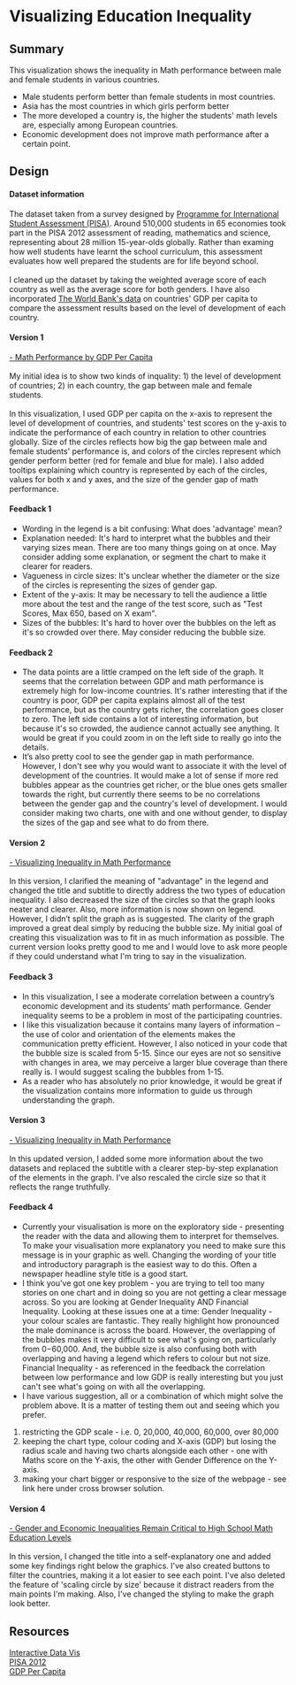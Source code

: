 # Visualizing Education Inequality

## Summary 
This visualization shows the inequality in Math performance between male and female students in various countries.
- Male students perform better than female students in most countries.
- Asia has the most countries in which girls perform better
- The more developed a country is, the higher the students' math levels are, especially among European countries.
- Economic development does not improve math performance after a certain point.

## Design 

#### Dataset information
The dataset taken from a survey designed by <a href=http://www.oecd.org/pisa/data/pisa2012database-downloadabledata.htm>Programme for International Student Assessment (PISA)</a>. Around 510,000 students in 65 economies took part in the PISA 2012 assessment of reading, mathematics and science, representing about 28 million 15-year-olds globally. Rather than examing how well students have learnt the school curriculum, this assessment evaluates how well prepared the students are for life beyond school.<br><br>
I cleaned up the dataset by taking the weighted average score of each country as well as the average score for both genders. I have also incorporated <a href=http://data.worldbank.org/indicator/NY.GDP.PCAP.CD>The World Bank's data</a> on countries' GDP per capita to compare the assessment results based on the level of development of each country.

#### Version 1
<a href=https://bl.ocks.org/siyubao/51ecf537beac3e588b76254079207a36>- Math Performance by GDP Per Capita</a><br><br>
My initial idea is to show two kinds of inquality: 1) the level of development of countries; 2) in each country, the gap between male and female students. <br><br>
In this visualization, I used GDP per capita on the x-axis to represent the level of development of countries, and students' test scores on the y-axis to indicate the performance of each country in relation to other countries globally. Size of the circles reflects how big the gap between male and female students' performance is, and colors of the circles represent which gender perform better (red for female and blue for male). I also added tooltips explaining which country is represented by each of the circles, values for both x and y axes, and the size of the gender gap of math performance. <br>

#### Feedback 1
- Wording in the legend is a bit confusing: What does 'advantage' mean?
- Explanation needed: It's hard to interpret what the bubbles and their varying sizes mean. There are too many things going on at once. May consider adding some explanation, or segment the chart to make it clearer for readers.
- Vagueness in circle sizes: It's unclear whether the diameter or the size of the circles is representing the sizes of gender gap.
- Extent of the y-axis: It may be necessary to tell the audience a little more about the test and the range of the test score, such as "Test Scores, Max 650, based on X exam".
- Sizes of the bubbles: It's hard to hover over the bubbles on the left as it's so crowded over there. May consider reducing the bubble size.

#### Feedback 2
- The data points are a little cramped on the left side of the graph. It seems that the correlation between GDP and math performance is extremely high for low-income countries. It's rather interesting that if the country is poor, GDP per capita explains almost all of the test performance, but as the country gets richer, the correlation goes closer to zero. The left side contains a lot of interesting information, but because it's so crowded, the audience cannot actually see anything. It would be great if you could zoom in on the left side to really go into the details.
- It’s also pretty cool to see the gender gap in math performance. However, I don't see why you would want to associate it with the level of development of the countries. It would make a lot of sense if more red bubbles appear as the countries get richer, or the blue ones gets smaller towards the right, but currently there seems to be no correlations between the gender gap and the country's level of development. I would consider making two charts, one with and one without gender, to display the sizes of the gap and see what to do from there.

#### Version 2
<a href=https://bl.ocks.org/siyubao/6b29e4a5d50ad0e171ce97911a98bbcd>- Visualizing Inequality in Math Performance</a><br><br>
In this version, I clarified the meaning of "advantage" in the legend and changed the title and subtitle to directly address the two types of education inequality. I also decreased the size of the circles so that the graph looks neater and clearer. Also, more information is now shown on legend. 
However, I didn’t split the graph as is suggested. The clarity of the graph improved a great deal simply by reducing the bubble size. My initial goal of creating this visualization was to fit in as much information as possible. The current version looks pretty good to me and I would love to ask more people if they could understand what I'm tring to say in the visualization.

#### Feedback 3
- In this visualization, I see a moderate correlation between a country’s economic development and its students’ math performance. Gender inequality seems to be a problem in most of the participating countries.
- I like this visualization because it contains many layers of information – the use of color and orientation of the elements makes the communication pretty efficient. However, I also noticed in your code that the bubble size is scaled from 5-15. Since our eyes are not so sensitive with changes in area, we may perceive a larger blue coverage than there really is. I would suggest scaling the bubbles from 1-15.
- As a reader who has absolutely no prior knowledge, it would be great if the visualization contains more information to guide us through understanding the graph.

#### Version 3
<a href=http://bl.ocks.org/siyubao/3190dda26c5d6af283d930020feede2f>- Visualizing Inequality in Math Performance</a><br><br>
In this updated version, I added some more information about the two datasets and replaced the subtitle with a clearer step-by-step explanation of the elements in the graph. I’ve also rescaled the circle size so that it reflects the range truthfully. 

#### Feedback 4
- Currently your visualisation is more on the exploratory side - presenting the reader with the data and allowing them to interpret for themselves. To make your visualisation more explanatory you need to make sure this message is in your graphic as well. Changing the wording of your title and introductory paragraph is the easiest way to do this. Often a newspaper headline style title is a good start.
- I think you've got one key problem - you are trying to tell too many stories on one chart and in doing so you are not getting a clear message across. So you are looking at Gender Inequality AND Financial Inequality. Looking at these issues one at a time:
Gender Inequality - your colour scales are fantastic. They really highlight how pronounced the male dominance is across the board. However, the overlapping of the bubbles makes it very difficult to see what's going on, particularly from $0-$60,000. And, the bubble size is also confusing both with overlapping and having a legend which refers to colour but not size.
Financial Inequality - as referenced in the feedback the correlation between low performance and low GDP is really interesting but you just can't see what's going on with all the overlapping.
- I have various suggestion, all or a combination of which might solve the problem above. It is a matter of testing them out and seeing which you prefer.
1. restricting the GDP scale - i.e. 0, 20,000, 40,000, 60,000, over 80,000
2. keeping the chart type, colour coding and X-axis (GDP) but losing the radius scale and having two charts alongside each other - one with Maths score on the Y-axis, the other with Gender Difference on the Y-axis.
3. making your chart bigger or responsive to the size of the webpage - see link here under cross browser solution.

#### Version 4
<a href=http://bl.ocks.org/siyubao/b74542d1aba425380812b0894a1a3657>- Gender and Economic Inequalities Remain Critical to High School Math Education Levels</a><br><br>
In this version, I changed the title into a self-explanatory one and added some key findings right below the graphics. 
I've also created buttons to filter the countries, making it a lot easier to see each point. I've also deleted the feature of 'scaling circle by size' because it distract readers from the main points I'm making. 
Also, I've changed the styling to make the graph look better.

## Resources
<a href=http://arnicas.github.io/interactive-vis-course/Week7/lines_transition.html>Interactive Data Vis</a><br>
<a href=http://www.oecd.org/pisa/data/pisa2012database-downloadabledata.htm>PISA 2012</a><br>
<a href=http://data.worldbank.org/indicator/NY.GDP.PCAP.CD>GDP Per Capita</a>
